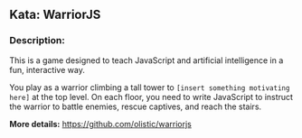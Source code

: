 ## Kata: WarriorJS

### Description:

This is a game designed to teach JavaScript and artificial intelligence in a fun, interactive way.

You play as a warrior climbing a tall tower to `[insert something motivating here]` at the top level. On each floor, you need to write JavaScript to instruct the warrior to battle enemies, rescue captives, and reach the stairs.

**More details:** https://github.com/olistic/warriorjs

